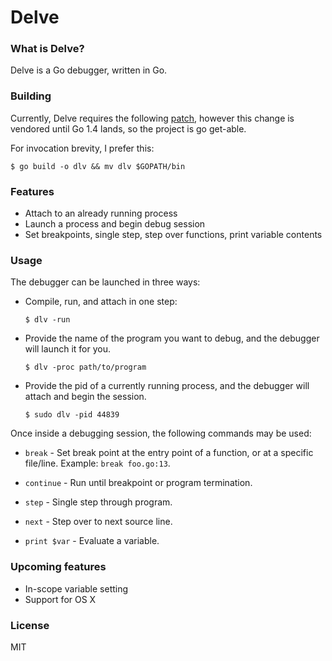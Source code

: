 # Delve

### What is Delve?

Delve is a Go debugger, written in Go.

### Building

Currently, Delve requires the following [patch](https://codereview.appspot.com/117280043/), however this change is vendored until Go 1.4 lands, so the project is go get-able.

For invocation brevity, I prefer this:

```
$ go build -o dlv && mv dlv $GOPATH/bin
```

### Features

* Attach to an already running process
* Launch a process and begin debug session
* Set breakpoints, single step, step over functions, print variable contents

### Usage

The debugger can be launched in three ways:

* Compile, run, and attach in one step:

	```
	$ dlv -run
	```

* Provide the name of the program you want to debug, and the debugger will launch it for you.

	```
	$ dlv -proc path/to/program
	```

* Provide the pid of a currently running process, and the debugger will attach and begin the session.

	```
	$ sudo dlv -pid 44839
	```

Once inside a debugging session, the following commands may be used:

* `break` - Set break point at the entry point of a function, or at a specific file/line. Example: `break foo.go:13`.

* `continue` - Run until breakpoint or program termination.

* `step` - Single step through program.

* `next` - Step over to next source line.

* `print $var` - Evaluate a variable.

### Upcoming features

* In-scope variable setting
* Support for OS X

### License

MIT
